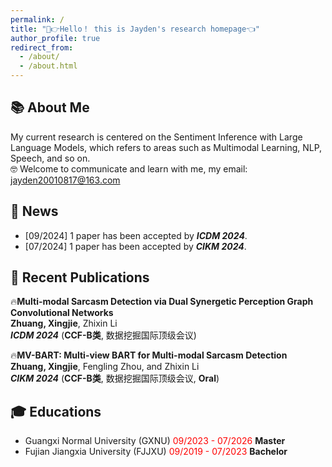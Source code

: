```yaml
---
permalink: /
title: "🤣👉Hello！ this is Jayden's research homepage👈"
author_profile: true
redirect_from: 
  - /about/
  - /about.html
---
```


## 📚 About Me
My current research is centered on the Sentiment Inference with Large Language Models, which refers to areas such as Multimodal Learning, NLP, Speech, and so on.</br>
🤓 Welcome to communicate and learn with me, my email: jayden20010817@163.com

## 📣 News
* [09/2024] 1 paper has been accepted by  _**ICDM 2024**_.
* [07/2024] 1 paper has been accepted by  _**CIKM 2024**_.


## 📝 Recent Publications

🔥**Multi-modal Sarcasm Detection via Dual Synergetic Perception Graph Convolutional Networks** </br>
  **Zhuang, Xingjie**, Zhixin Li </br>
  _**ICDM 2024**_ (**CCF-B类**, 数据挖掘国际顶级会议)
  
🔥**MV-BART: Multi-view BART for Multi-modal Sarcasm Detection** </br>
  **Zhuang, Xingjie**, Fengling Zhou, and Zhixin Li </br>
   _**CIKM 2024**_ (**CCF-B类**, 数据挖掘国际顶级会议, **Oral**)

## 🎓 Educations
* Guangxi Normal University (GXNU) <font color='red'> 09/2023 - 07/2026 </font>  **Master** 
* Fujian Jiangxia University (FJJXU) <font color='red'> 09/2019 - 07/2023 </font>  **Bachelor** 



